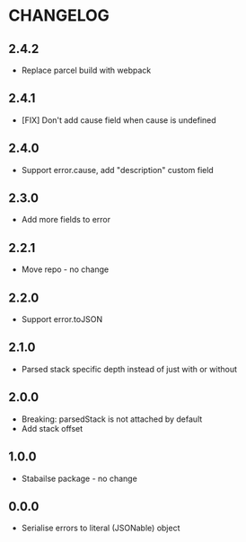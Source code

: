 # CHANGELOG

## 2.4.2
- Replace parcel build with webpack

## 2.4.1
- [FIX] Don't add cause field when cause is undefined

## 2.4.0
- Support error.cause, add "description" custom field

## 2.3.0
- Add more fields to error

## 2.2.1
- Move repo - no change

## 2.2.0
- Support error.toJSON

## 2.1.0
- Parsed stack specific depth instead of just with or without

## 2.0.0
- Breaking: parsedStack is not attached by default
- Add stack offset

## 1.0.0
- Stabailse package - no change

## 0.0.0
- Serialise errors to literal (JSONable) object
